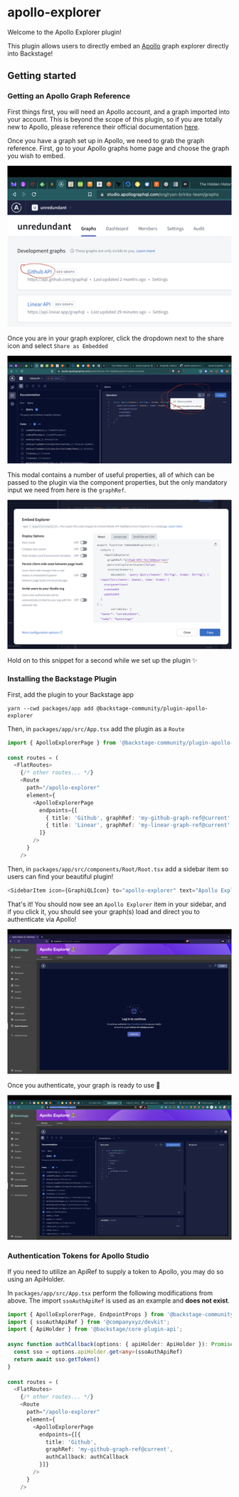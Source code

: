 # apollo-explorer

Welcome to the Apollo Explorer plugin!

This plugin allows users to directly embed an [Apollo](https://www.apollographql.com) graph explorer directly into
Backstage!

## Getting started

### Getting an Apollo Graph Reference

First things first, you will need an Apollo account, and a graph imported into your account. This is beyond the scope of
this plugin, so if you are totally new to Apollo, please reference their official
documentation [here](https://www.apollographql.com/docs).

Once you have a graph set up in Apollo, we need to grab the graph reference. First, go to your Apollo graphs home page and choose the graph you wish to embed.

![Apollo Graph List](./docs/img/apollo-graph-list.png)

Once you are in your graph explorer, click the dropdown next to the share icon and select `Share as Embedded`

![Share as Embedded](./docs/img/share-as-embedded.png)

This modal contains a number of useful properties, all of which can be passed to the plugin via the component properties, but the only mandatory input we need from here is the `graphRef`.

![Graph Ref](./docs/img/graph-ref.png)

Hold on to this snippet for a second while we set up the plugin ✨

### Installing the Backstage Plugin

First, add the plugin to your Backstage app

```shell
yarn --cwd packages/app add @backstage-community/plugin-apollo-explorer
```

Then, in `packages/app/src/App.tsx` add the plugin as a `Route`

```typescript
import { ApolloExplorerPage } from '@backstage-community/plugin-apollo-explorer';

const routes = (
  <FlatRoutes>
    {/* other routes... */}
    <Route
      path="/apollo-explorer"
      element={
        <ApolloExplorerPage
          endpoints={[
            { title: 'Github', graphRef: 'my-github-graph-ref@current' },
            { title: 'Linear', graphRef: 'my-linear-graph-ref@current' },
          ]}
        />
      }
    />
```

Then, in `packages/app/src/components/Root/Root.tsx` add a sidebar item so users can find your beautiful plugin!

```typescript
<SidebarItem icon={GraphiQLIcon} to="apollo-explorer" text="Apollo Explorer" />
```

That's it! You should now see an `Apollo Explorer` item in your sidebar, and if you click it, you should see your graph(s) load and direct you to authenticate via Apollo!

![Needs Auth](./docs/img/needs-auth.png)

Once you authenticate, your graph is ready to use 🚀

![Logged In](./docs/img/logged-in.png)

### Authentication Tokens for Apollo Studio

If you need to utilize an ApiRef to supply a token to Apollo, you may do so using an ApiHolder.

In `packages/app/src/App.tsx` perform the following modifications from above. The import `ssoAuthApiRef` is used as an example and **does not exist**.

```typescript
import { ApolloExplorerPage, EndpointProps } from '@backstage-community/plugin-apollo-explorer';
import { ssoAuthApiRef } from '@companyxyz/devkit';
import { ApiHolder } from '@backstage/core-plugin-api';

async function authCallback(options: { apiHolder: ApiHolder }): Promise<{token: string}> {
  const sso = options.apiHolder.get<any>(ssoAuthApiRef)
  return await sso.getToken()
}

const routes = (
  <FlatRoutes>
    {/* other routes... */}
    <Route
      path="/apollo-explorer"
      element={
        <ApolloExplorerPage
          endpoints={[{
            title: 'Github',
            graphRef: 'my-github-graph-ref@current',
            authCallback: authCallback
          }]}
        />
      }
    />
```
